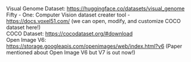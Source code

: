 Visual Genome Dataset: https://huggingface.co/datasets/visual_genome  <br>
Fifty - One: Computer Vision dataset creater tool - https://docs.voxel51.com/  (we can open, modify, and customize COCO dataset here!)<br>
COCO Dataset: https://cocodataset.org/#download <br>
Open Image V6: https://storage.googleapis.com/openimages/web/index.html?v6 (Paper mentioned about Open Image V6 but V7 is out now!)

